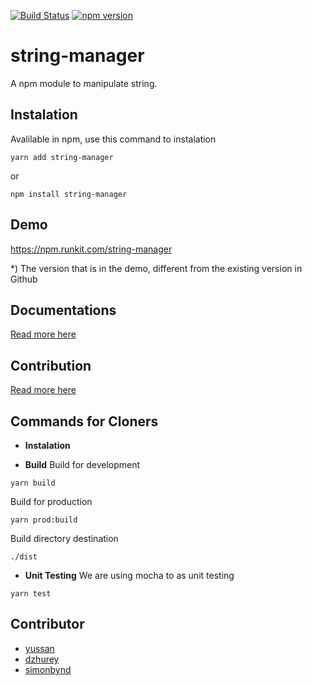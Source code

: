 [![Build Status](https://travis-ci.org/idmore/npm-string-manager.svg?branch=master)](https://travis-ci.org/idmore/npm-string-manager)
[![npm version](https://img.shields.io/npm/v/string-manager.svg?style=flat-square)](https://www.npmjs.com/package/string-manager)

# string-manager
A npm module to manipulate string.

## Instalation
Avalilable in npm, use this command to instalation
```
yarn add string-manager
```
or
```
npm install string-manager
```

## Demo
https://npm.runkit.com/string-manager 

*) The version that is in the demo, different from the existing version in Github

## Documentations
[Read more here](https://github.com/idmore/npm-string-manager/blob/master/docs/modules.md) 

## Contribution
[Read more here](./CONTRIBUTING.md)

## Commands for Cloners
- **Instalation**
 
- **Build**
 Build for development
 ```
 yarn build
 ```
 Build for production
 ```
 yarn prod:build
 ```
 Build directory destination 
 ```
 ./dist
 ```

- **Unit Testing**
 We are using mocha to as unit testing
 ```
 yarn test
 ```
 
 ## Contributor
 - [yussan](https://github.com/yussan)
 - [dzhurey](https://github.com/dzhurey)
 - [simonbynd](https://github.com/simonbynd)
